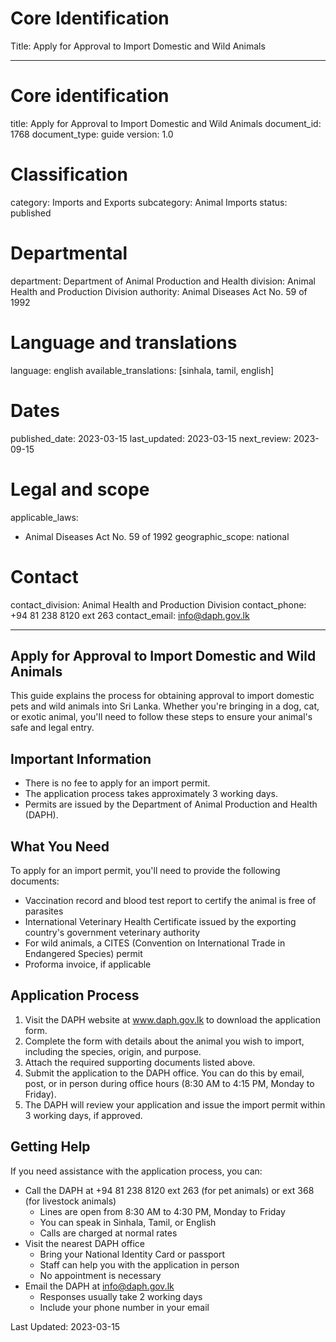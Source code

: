 # Core Identification
Title: Apply for Approval to Import Domestic and Wild Animals

---
# Core identification
title: Apply for Approval to Import Domestic and Wild Animals
document_id: 1768
document_type: guide
version: 1.0

# Classification
category: Imports and Exports
subcategory: Animal Imports
status: published

# Departmental
department: Department of Animal Production and Health
division: Animal Health and Production Division
authority: Animal Diseases Act No. 59 of 1992

# Language and translations
language: english
available_translations: [sinhala, tamil, english]

# Dates
published_date: 2023-03-15
last_updated: 2023-03-15
next_review: 2023-09-15

# Legal and scope
applicable_laws:
 - Animal Diseases Act No. 59 of 1992
geographic_scope: national

# Contact
contact_division: Animal Health and Production Division
contact_phone: +94 81 238 8120 ext 263
contact_email: info@daph.gov.lk

---

## Apply for Approval to Import Domestic and Wild Animals

This guide explains the process for obtaining approval to import domestic pets and wild animals into Sri Lanka. Whether you're bringing in a dog, cat, or exotic animal, you'll need to follow these steps to ensure your animal's safe and legal entry.

## Important Information

- There is no fee to apply for an import permit.
- The application process takes approximately 3 working days.
- Permits are issued by the Department of Animal Production and Health (DAPH).

## What You Need

To apply for an import permit, you'll need to provide the following documents:

- Vaccination record and blood test report to certify the animal is free of parasites
- International Veterinary Health Certificate issued by the exporting country's government veterinary authority
- For wild animals, a CITES (Convention on International Trade in Endangered Species) permit
- Proforma invoice, if applicable

## Application Process

1. Visit the DAPH website at www.daph.gov.lk to download the application form.
2. Complete the form with details about the animal you wish to import, including the species, origin, and purpose.
3. Attach the required supporting documents listed above.
4. Submit the application to the DAPH office. You can do this by email, post, or in person during office hours (8:30 AM to 4:15 PM, Monday to Friday).
5. The DAPH will review your application and issue the import permit within 3 working days, if approved.

## Getting Help

If you need assistance with the application process, you can:

- Call the DAPH at +94 81 238 8120 ext 263 (for pet animals) or ext 368 (for livestock animals)
    - Lines are open from 8:30 AM to 4:30 PM, Monday to Friday
    - You can speak in Sinhala, Tamil, or English
    - Calls are charged at normal rates
- Visit the nearest DAPH office
    - Bring your National Identity Card or passport
    - Staff can help you with the application in person
    - No appointment is necessary
- Email the DAPH at info@daph.gov.lk
    - Responses usually take 2 working days
    - Include your phone number in your email

Last Updated: 2023-03-15